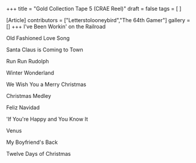 +++
title = "Gold Collection Tape 5 (CRAE Reel)"
draft = false
tags = [ ]

[Article]
contributors = ["Letterstolooneybird","The 64th Gamer"]
gallery = []
+++
I've Been Workin' on the Railroad

Old Fashioned Love Song

Santa Claus is Coming to Town

Run Run Rudolph

Winter Wonderland

We Wish You a Merry Christmas

Christmas Medley 

Feliz Navidad

'If You're Happy and You Know It

Venus

My Boyfriend's Back

Twelve Days of Christmas